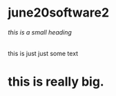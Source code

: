 # june20software2
###### this is a small heading 

this is just just some text 

# this is really big.
